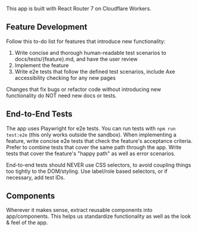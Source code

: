 This app is built with React Router 7 on Cloudflare Workers.

## Feature Development

Follow this to-do list for features that introduce new functionality:

1. Write concise and thorough human-readable test scenarios to
   docs/tests/{feature}.md, and have the user review
2. Implement the feature
3. Write e2e tests that follow the defined test scenarios, include Axe
   accessibility checking for any new pages

Changes that fix bugs or refactor code without introducing new functionality do
NOT need new docs or tests.

## End-to-End Tests

The app uses Playwright for e2e tests. You can run tests with `npm run test:e2e`
(this only works outside the sandbox). When implementing a feature, write
concise e2e tests that check the feature's acceptance criteria. Prefer to
combine tests that cover the same path through the app. Write tests that cover
the feature's "happy path" as well as error scenarios.

End-to-end tests should NEVER use CSS selectors, to avoid coupling things too
tightly to the DOM/styling. Use label/role based selectors, or if necessary, add
test IDs.

## Components

Wherever it makes sense, extract reusable components into app/components. This
helps us standardize functionality as well as the look & feel of the app.
